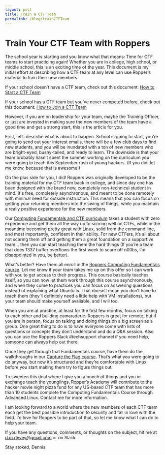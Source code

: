 ```yaml
---
layout: post
title: Train a CTF Team
permalink: /blog/trainCTFTeam
---
```

# Train Your CTF Team with Roppers

The school year is starting and you know what that means: Time for CTF teams to start practicing again! Whether you are in college, high school, or middle school, this is an exciting time of the year. This document is my initial effort at describing how a CTF team at any level can use Ropper’s material to train their new members. 

If your school doesn’t have a CTF team, check out this document: 
[How to Start a CTF Team](https://www.hoppersroppers.org/library/startCTFteam.html)

If your school has a CTF team but you’ve never competed before, check out this document: 
[How to Join a CTF Team](https://www.hoppersroppers.org/library/joinCTFteam.html)

However, if you are on leadership for your team, maybe the Training Officer, or just are invested in making sure the new members of the team have a good time and get a strong start, this is the article for you. 

First, let’s describe what is about to happen. School is going to start, you’re going to send out your interest emails, there will be a few club days to find new students, and you will be inundated with a ton of new members who are bright-eyed, bushy-tailed, and ready to learn. The downside is that your team probably hasn’t spent the summer working on the curriculum you were going to teach this September rush of young hackers. (If you did, let me know, because that is awesome!)

On the plus side for you, I did! Roppers was originally developed to be the training material for my CTF team back in college, and since day one has been designed with the brand new, completely non-technical student in mind. It's free, completely asynchronous, and meant to be done remotely with minimal need for outside instruction. This means that you can focus on getting your returning members into the swing of things, while you maintain a really positive experience for the new members.

Our [Computing Fundamentals and CTF curriculum](https://www.hoppersroppers.org/training.html) takes a student with zero experience and get them all the way up to scoring well on CTFs, while in the meantime becoming pretty great with Linux, solid from the command line, and most importantly, confident in their ability. For new CTFers, it’s all about not scaring them off and getting them a great foundation on a supportive team... then you can start teaching them the hard things (If you’re a team that does 1337 buffer overflows the first week to scare off n00bs, I’m disappointed in you, be better). 

What’s better? Have them all enroll in the [Roppers Computing Fundamentals course](https://roppers.thinkific.com/). Let me know if your team takes me up on this offer so I can work with you to get access to their progress. This course basically teaches itself, so you can now let them work through this course asynchronously, and when they come to practices you can focus on answering questions instead of explaining what Ubuntu is. That doesn’t mean you don’t have to teach them (they’ll definitely need a little help with VM installations), but your team should make yourself available, and I will too. 

When you are at practice, at least for the first few months, focus on talking to each other and building camaraderie. Roppers is great for remote, but if you are in person, focus on talking and doing things on a big screen as a group. One great thing to do is to have everyone come with lists of questions or concepts they don’t understand and do a Q&A session. Also you can use the Roppers Slack #techsupport channel if you need help, someone can always help out there.

Once they get through that Fundamentals course, have them do the walkthroughs in our [Capture the Flag course](https://www.hoppersroppers.org/courseCTF.html). That’s what you were going to do anyway, but now it’s structured and they’re comfortable with Linux before you start making them try to figure things out. 

To sweeten this deal where I give you a bunch of things and you in exchange teach the younglings, Ropper’s Academy will contribute to the hacker movie night pizza fund for any US-based CTF team that has more than 10 students complete the Computing Fundamentals Course through Advanced Linux. Contact me for more information.

I am looking forward to a world where the new members of each CTF team each get the best possible introduction to security and fall in love with the field. I'd love for Roppers to be part of that, so let me know what I can do to help your team.

If you have any questions, comments, or thoughts on the subject, hit me at d.m.devey@gmail.com or on Slack.

Stay stoked, 
Dennis



